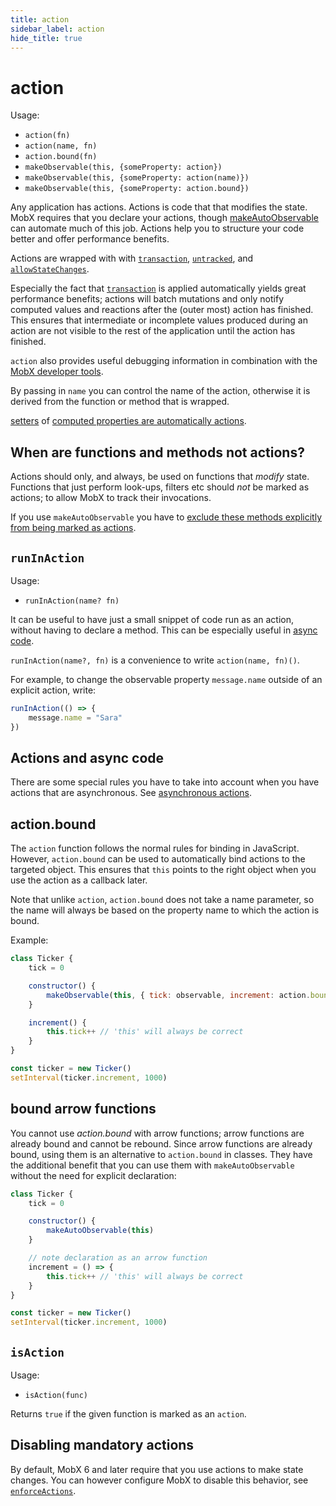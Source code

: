 ```yaml
---
title: action
sidebar_label: action
hide_title: true
---
```


# action

Usage:

-   `action(fn)`
-   `action(name, fn)`
-   `action.bound(fn)`
-   `makeObservable(this, {someProperty: action})`
-   `makeObservable(this, {someProperty: action(name)})`
-   `makeObservable(this, {someProperty: action.bound})`

Any application has actions. Actions is code that that modifies the state.
MobX requires that you declare your actions, though [makeAutoObservable](make-observable.md) can automate much of this job. Actions help you to structure your code better and offer performance benefits.

Actions are wrapped with with [`transaction`](api.md#transaction), [`untracked`](api.md#untracked), and [`allowStateChanges`](api.md#untracked).

Especially the fact that [`transaction`](api.md#transaction) is applied automatically yields great performance benefits;
actions will batch mutations and only notify computed values and reactions after the (outer most) action has finished.
This ensures that intermediate or incomplete values produced during an action are not visible to the rest of the application until the action has finished.

`action` also provides useful debugging information in combination with the [MobX developer tools](https://github.com/mobxjs/mobx-devtools).

By passing in `name` you can control the name of the action, otherwise it
is derived from the function or method that is wrapped.

[setters](https://developer.mozilla.org/en-US/docs/Web/JavaScript/Reference/Functions/set) of [computed properties are automatically actions](computed.md).

## When are functions and methods not actions?

Actions should only, and always, be used on functions that _modify_ state.
Functions that just perform look-ups, filters etc should _not_ be marked as actions; to allow MobX to track their invocations.

If you use `makeAutoObservable` you have to [exclude these methods explicitly from being marked as actions](make-observable.md#excluding-methods-that-are-not-actions).

## `runInAction`

Usage:

-   `runInAction(name? fn)`

It can be useful to have just a small snippet of code run as an action,
without having to declare a method. This can be especially useful in [async code](../best/actions.md).

`runInAction(name?, fn)` is a convenience to write `action(name, fn)()`.

For example, to change the observable property `message.name` outside of an explicit action, write:

```javascript
runInAction(() => {
    message.name = "Sara"
})
```

## Actions and async code

There are some special rules you have to take into account when you have actions that
are asynchronous. See [asynchronous actions](../best/actions.md).

## action.bound

The `action` function follows the normal rules for binding in JavaScript.
However, `action.bound` can be used to automatically bind actions to the targeted object. This ensures that `this` points to the right object when you use
the action as a callback later.

Note that unlike `action`, `action.bound` does not take a name parameter, so the name will always be based on the property name to which the action is bound.

Example:

```javascript
class Ticker {
    tick = 0

    constructor() {
        makeObservable(this, { tick: observable, increment: action.bound })
    }

    increment() {
        this.tick++ // 'this' will always be correct
    }
}

const ticker = new Ticker()
setInterval(ticker.increment, 1000)
```

## bound arrow functions

You cannot use _action.bound_ with arrow functions; arrow functions are already bound and cannot be rebound. Since arrow functions are already bound, using them is an alternative to `action.bound` in classes. They have the additional benefit that you can use them with `makeAutoObservable` without the need for explicit declaration:

```javascript
class Ticker {
    tick = 0

    constructor() {
        makeAutoObservable(this)
    }

    // note declaration as an arrow function
    increment = () => {
        this.tick++ // 'this' will always be correct
    }
}

const ticker = new Ticker()
setInterval(ticker.increment, 1000)
```

## `isAction`

Usage:

-   `isAction(func)`

Returns `true` if the given function is marked as an `action`.

## Disabling mandatory actions

By default, MobX 6 and later require that you use actions to make state changes.
You can however configure MobX to disable this behavior, see [`enforceActions`](configure.md#enforceactions).
